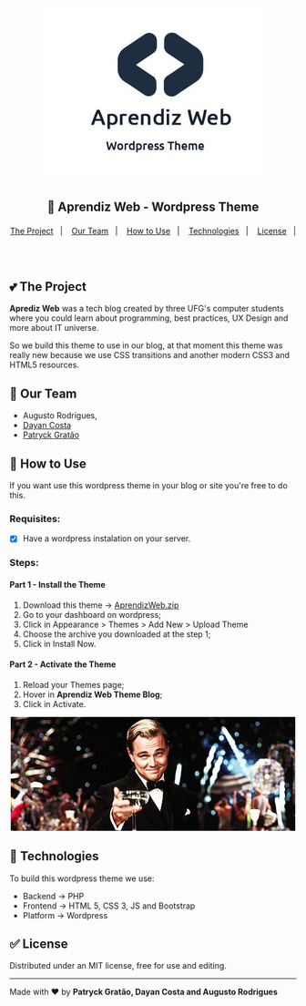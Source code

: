 <h1 align="center">
    <img alt="Wordpress Theme" src=".github/logo.jpg" width="400px" />
</h1>

<h2 align="center">

  🚀 Aprendiz Web - Wordpress Theme
</h2>

<p align="center">
  <a href="#two_hearts-the-project">The Project</a>&nbsp;&nbsp;&nbsp;|&nbsp;&nbsp;&nbsp;
  <a href="#muscle-our-team">Our Team</a>&nbsp;&nbsp;&nbsp;|&nbsp;&nbsp;&nbsp;
  <a href="#key-how-to-use">How to Use</a>&nbsp;&nbsp;&nbsp;|&nbsp;&nbsp;&nbsp;
  <a href="#rocket-technologies">Technologies</a>&nbsp;&nbsp;&nbsp;|&nbsp;&nbsp;&nbsp;
  <a href="#white_check_mark-license">License</a>&nbsp;&nbsp;&nbsp;|&nbsp;&nbsp;&nbsp;
</p>

<br>

## :two_hearts: The Project

**Aprediz Web** was a tech blog created by three UFG's computer students where you could learn about programming, best practices, UX Design and more about IT universe. 

So we build this theme to use in our blog, at that moment this theme was really new because we use CSS transitions and another modern CSS3 and HTML5 resources.

## :muscle: Our Team

- Augusto Rodrigues,
- [Dayan Costa](https://github.com/dayanfcosta)
- [Patryck Gratão](https://github.com/patryckgratao)

## :key: How to Use

If you want use this wordpress theme in your blog or site you're free to do this.

### **Requisites**:
- [x] Have a wordpress instalation on your server.

### **Steps**:

#### Part 1 - Install the Theme

1. Download this theme → [AprendizWeb.zip](https://github.com/patryckgratao/aprendizWeb-wordpress-theme.git)
2. Go to your dashboard on wordpress;
3. Click in Appearance > Themes > Add New > Upload Theme
4. Choose the archive you downloaded at the step 1;
5. Click in Install Now.

#### Part 2 - Activate the Theme

1. Reload your Themes page;
2. Hover in **Aprendiz Web Theme Blog**;
3. Click in Activate.


<div align="center">

![Cheers](.github/cheers.gif)

</div>

## :rocket: Technologies

To build this wordpress theme we use:

- Backend → PHP
- Frontend → HTML 5, CSS 3, JS and Bootstrap
- Platform → Wordpress


## :white_check_mark: License

Distributed under an MIT license, free for use and editing.

---

Made with ❤️ by **Patryck Gratão, Dayan Costa and Augusto Rodrigues**